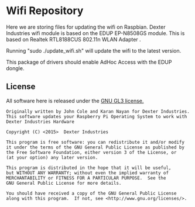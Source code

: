 # Wifi Repository

Here we are storing files for updating the wifi on Raspbian.  Dexter Industries wifi module is based on the EDUP EP-N8508GS module.  This is based on Realtek RTL8188CUS 802.11n WLAN Adapter .

Running "sudo ./update_wifi.sh" will update the wifi to the latest version.

This package of drivers should enable AdHoc Access with the EDUP dongle.

## License
All software here is released under the [GNU GL3 license.](http://www.gnu.org/licenses/gpl-3.0.txt)


    Originally written by John Cole and Karan Nayan for Dexter Industries.  This software updates your Raspberry Pi Operating System to work with Dexter Industries Hardware
    
    Copyright (C) <2015>  Dexter Industries

    This program is free software: you can redistribute it and/or modify
    it under the terms of the GNU General Public License as published by
    the Free Software Foundation, either version 3 of the License, or
    (at your option) any later version.

    This program is distributed in the hope that it will be useful,
    but WITHOUT ANY WARRANTY; without even the implied warranty of
    MERCHANTABILITY or FITNESS FOR A PARTICULAR PURPOSE.  See the
    GNU General Public License for more details.

    You should have received a copy of the GNU General Public License
    along with this program.  If not, see <http://www.gnu.org/licenses/>.